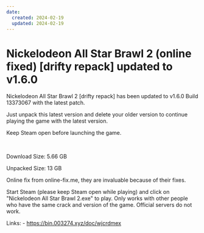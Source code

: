 ```yaml
---
date:
  created: 2024-02-19
  updated: 2024-02-19
---
```


# Nickelodeon All Star Brawl 2 (online fixed) [drifty repack] updated to v1.6.0

Nickelodeon All Star Brawl 2 [drifty repack] has been updated to v1.6.0 Build 13373067 with the latest patch.

<!-- more -->

Just unpack this latest version and delete your older version to continue playing the game with the latest version. 

Keep Steam open before launching the game.

<br>

Download Size: 5.66 GB

Unpacked Size: 13 GB

Online fix from online-fix.me, they are invaluable because of their fixes.

Start Steam (please keep Steam open while playing) and click on "Nickelodeon All Star Brawl 2.exe" to play. Only works with other people who have the same crack and version of the game. Official servers do not work.

Links: - https://bin.003274.xyz/doc/wjcrdmex
